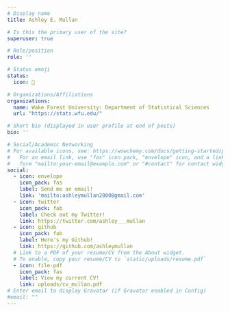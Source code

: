 ```yaml
---
# Display name
title: Ashley E. Mullan

# Is this the primary user of the site?
superuser: true

# Role/position
role: ''

# Status emoji
status:
  icon: 🤔

# Organizations/Affiliations
organizations:
  name: Wake Forest University: Department of Statistical Sciences
  url: "https://stats.wfu.edu/"

# Short bio (displayed in user profile at end of posts)
bio: ''

# Social/Academic Networking
# For available icons, see: https://wowchemy.com/docs/getting-started/page-builder/#icons
#   For an email link, use "fas" icon pack, "envelope" icon, and a link in the
#   form "mailto:your-email@example.com" or "#contact" for contact widget.
social:
  - icon: envelope
    icon_pack: fas
    label: Send me an email!
    link: 'mailto:ashleymullan2000@gmail.com'
  - icon: twitter
    icon_pack: fab
    label: Check out my Twitter!
    link: https://twitter.com/ashley___mullan
  - icon: github
    icon_pack: fab
    label: Here's my Github!
    link: https://github.com/ashleymullan
  # Link to a PDF of your resume/CV from the About widget.
  # To enable, copy your resume/CV to `static/uploads/resume.pdf`
  - icon: file-pdf
    icon_pack: fas
    label: View my current CV!
    link: uploads/cv_mullan.pdf
# Enter email to display Gravatar (if Gravatar enabled in Config)
#email: ""
---
```

